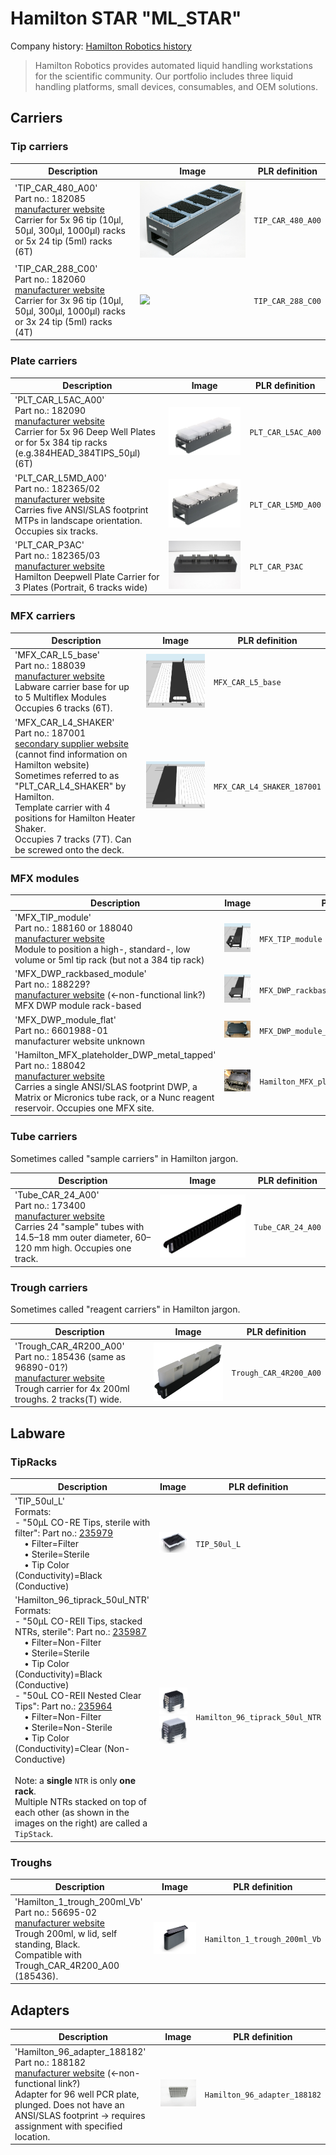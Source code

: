 # Hamilton STAR "ML_STAR"

Company history: [Hamilton Robotics history](https://www.hamiltoncompany.com/history)

> Hamilton Robotics provides automated liquid handling workstations for the scientific community. Our portfolio includes three liquid handling platforms, small devices, consumables, and OEM solutions.

## Carriers

### Tip carriers

| Description                                                                                                                                                                                                                                | Image                                        | PLR definition    |
| ------------------------------------------------------------------------------------------------------------------------------------------------------------------------------------------------------------------------------------------ | -------------------------------------------- | ----------------- |
| 'TIP_CAR_480_A00'<br>Part no.: 182085<br>[manufacturer website](https://www.hamiltoncompany.com/automated-liquid-handling/other-robotics/182085) <br>Carrier for 5x 96 tip (10μl, 50μl, 300μl, 1000μl) racks or 5x 24 tip (5ml) racks (6T) | ![](img/hamilton/TIP_CAR_480_A00_182085.jpg) | `TIP_CAR_480_A00` |
| 'TIP_CAR_288_C00'<br>Part no.: 182060<br>[manufacturer website](https://www.hamiltoncompany.com/other-robotics/182060) <br>Carrier for 3x 96 tip (10μl, 50μl, 300μl, 1000μl) racks or 3x 24 tip (5ml) racks (4T) | ![](img/hamilton/TIP_CAR_288_C00.jpg.avif) | `TIP_CAR_288_C00` |

### Plate carriers

| Description                                                                                                                                                                                                                                      | Image                                         | PLR definition     |
| ------------------------------------------------------------------------------------------------------------------------------------------------------------------------------------------------------------------------------------------------ | --------------------------------------------- | ------------------ |
| 'PLT_CAR_L5AC_A00'<br>Part no.: 182090<br>[manufacturer website](https://www.hamiltoncompany.com/automated-liquid-handling/other-robotics/182090) <br>Carrier for 5x 96 Deep Well Plates or for 5x 384 tip racks (e.g.384HEAD_384TIPS_50μl) (6T) | ![](img/hamilton/PLT_CAR_L5AC_A00_182090.jpg) | `PLT_CAR_L5AC_A00` |
| 'PLT_CAR_L5MD_A00'<br>Part no.: 182365/02<br>[manufacturer website](https://www.hamiltoncompany.com/automated-liquid-handling/other-robotics/182365) <br>Carries five ANSI/SLAS footprint MTPs in landscape orientation. Occupies six tracks.    | ![](img/hamilton/182365-Plate-Carrier.webp)   | `PLT_CAR_L5MD_A00` |
| 'PLT_CAR_P3AC'<br>Part no.: 182365/03<br>[manufacturer website](https://www.hamiltoncompany.com/automated-liquid-handling/other-robotics/182365) <br>Hamilton Deepwell Plate Carrier for 3 Plates (Portrait, 6 tracks wide)                      | ![](img/hamilton/PLT_CAR_P3AC.jpg)            | `PLT_CAR_P3AC`     |

### MFX carriers

| Description                                                                                                                                                                                                                                                                                                                                                                                                                   | Image                                          | PLR definition             |
| ----------------------------------------------------------------------------------------------------------------------------------------------------------------------------------------------------------------------------------------------------------------------------------------------------------------------------------------------------------------------------------------------------------------------------- | ---------------------------------------------- | -------------------------- |
| 'MFX_CAR_L5_base'<br>Part no.: 188039<br>[manufacturer website](https://www.hamiltoncompany.com/automated-liquid-handling/other-robotics/188039) <br>Labware carrier base for up to 5 Multiflex Modules <br>Occupies 6 tracks (6T).                                                                                                                                                                                           | ![](img/hamilton/MFX_CAR_L5_base_188039.jpg)   | `MFX_CAR_L5_base`          |
| 'MFX_CAR_L4_SHAKER'<br>Part no.: 187001<br>[secondary supplier website](https://www.testmart.com/estore/unit.cfm/PIPPET/HAMROB/187001/automated_pippetting_devices_and_systems/8.html) (cannot find information on Hamilton website)<br>Sometimes referred to as "PLT_CAR_L4_SHAKER" by Hamilton. <br>Template carrier with 4 positions for Hamilton Heater Shaker. <br>Occupies 7 tracks (7T). Can be screwed onto the deck. | ![](img/hamilton/MFX_CAR_L4_SHAKER_187001.png) | `MFX_CAR_L4_SHAKER_187001` |

### MFX modules

| Description                                                                                                                                                                                                                                              | Image                                           | PLR definition             |
| -------------------------------------------------------------------------------------------------------------------------------------------------------------------------------------------------------------------------------------------------------- | ----------------------------------------------- | -------------------------- |
| 'MFX_TIP_module'<br>Part no.: 188160 or 188040<br>[manufacturer website](https://www.hamiltoncompany.com/automated-liquid-handling/other-robotics/188040) <br>Module to position a high-, standard-, low volume or 5ml tip rack (but not a 384 tip rack) | ![](img/hamilton/MFX_TIP_module_188040.jpg)     | `MFX_TIP_module`           |
| 'MFX_DWP_rackbased_module'<br>Part no.: 188229?<br>[manufacturer website](https://www.hamiltoncompany.com/automated-liquid-handling/other-robotics/188229) (<-non-functional link?) <br>MFX DWP module rack-based                                        | ![](img/hamilton/MFX_DWP_RB_module_188229_.jpg) | `MFX_DWP_rackbased_module` |
| 'MFX_DWP_module_flat'<br>Part no.: 6601988-01<br>manufacturer website unknown                                                                                                                                                                            | ![](img/hamilton/MFX_DWP_module_flat.jpg)       | `MFX_DWP_module_flat`      |
| 'Hamilton_MFX_plateholder_DWP_metal_tapped'<br>Part no.: 188042 <br>[manufacturer website](https://www.hamiltoncompany.com/other-robotics/188042)<br>Carries a single ANSI/SLAS footprint DWP, a Matrix or Micronics tube rack, or a Nunc reagent reservoir. Occupies one MFX site.| ![](img/hamilton/Hamilton_MFX_plateholder_DWP_metal_tapped.png)       | `Hamilton_MFX_plateholder_DWP_metal_tapped` |

### Tube carriers

Sometimes called "sample carriers" in Hamilton jargon.

| Description                                                                                                                                                                                                                                        | Image                                 | PLR definition    |
| -------------------------------------------------------------------------------------------------------------------------------------------------------------------------------------------------------------------------------------------------- | ------------------------------------- | ----------------- |
| 'Tube_CAR_24_A00'<br>Part no.: 173400<br>[manufacturer website](https://www.hamiltoncompany.com/automated-liquid-handling/other-robotics/173400) <br>Carries 24 "sample" tubes with 14.5–18 mm outer diameter, 60–120 mm high. Occupies one track. | ![](img/hamilton/Tube_CAR_24_A00.png) | `Tube_CAR_24_A00` |

### Trough carriers

Sometimes called "reagent carriers" in Hamilton jargon.

| Description                                                                                                                                                                                                                            | Image                                      | PLR definition         |
| -------------------------------------------------------------------------------------------------------------------------------------------------------------------------------------------------------------------------------------- | ------------------------------------------ | ---------------------- |
| 'Trough_CAR_4R200_A00'<br>Part no.: 185436 (same as 96890-01?)<br>[manufacturer website](https://www.hamiltoncompany.com/automated-liquid-handling/other-robotics/96890-01) <br>Trough carrier for 4x 200ml troughs. 2 tracks(T) wide. | ![](img/hamilton/Trough_CAR_4R200_A00.png) | `Trough_CAR_4R200_A00` |

## Labware

### TipRacks

| Description                                                                                                                                                                                                                                                                                                                                                                                                                                                                                                                                                                                                                                                                                                                                                                                                                                                                                                                   | Image                                                                                                       | PLR definition                 |
| ----------------------------------------------------------------------------------------------------------------------------------------------------------------------------------------------------------------------------------------------------------------------------------------------------------------------------------------------------------------------------------------------------------------------------------------------------------------------------------------------------------------------------------------------------------------------------------------------------------------------------------------------------------------------------------------------------------------------------------------------------------------------------------------------------------------------------------------------------------------------------------------------------------------------------- | ----------------------------------------------------------------------------------------------------------- | ------------------------------ |
| 'TIP_50ul_L'<br>Formats:<br> - "50μL CO-RE Tips, sterile with filter": Part no.: [235979](https://www.hamiltoncompany.com/automated-liquid-handling/disposable-tips/50-%CE%BCl-conductive-sterile-filter-tips)<br>&nbsp;&nbsp;&nbsp;&nbsp;• Filter=Filter <br>&nbsp;&nbsp;&nbsp;&nbsp;• Sterile=Sterile<br>&nbsp;&nbsp;&nbsp;&nbsp;• Tip Color (Conductivity)=Black (Conductive)                                                                                                                                                                                                                                                                                                                                                                                                                                                                                                                                              | ![](img/hamilton/TIP_50ul_L.png)                                                                            | `TIP_50ul_L`                   |
| 'Hamilton_96_tiprack_50ul_NTR'<br>Formats:<br> - "50μL CO-REII Tips, stacked NTRs, sterile": Part no.: [235987](https://www.hamiltoncompany.com/automated-liquid-handling/disposable-tips/50-%C2%B5l-nested-clear-sterile-tips)<br>&nbsp;&nbsp;&nbsp;&nbsp;• Filter=Non-Filter <br>&nbsp;&nbsp;&nbsp;&nbsp;• Sterile=Sterile<br>&nbsp;&nbsp;&nbsp;&nbsp;• Tip Color (Conductivity)=Black (Conductive)<br> - "50uL CO-REII Nested Clear Tips": Part no.: [235964](https://www.hamiltoncompany.com/automated-liquid-handling/disposable-tips/50-%C2%B5l-nested-clear-tips)<br>&nbsp;&nbsp;&nbsp;&nbsp;• Filter=Non-Filter <br>&nbsp;&nbsp;&nbsp;&nbsp;• Sterile=Non-Sterile<br>&nbsp;&nbsp;&nbsp;&nbsp;• Tip Color (Conductivity)=Clear (Non-Conductive) <br> <br> Note: a **single** `NTR` is only **one rack**.<br> Multiple NTRs stacked on top of each other (as shown in the images on the right) are called a `TipStack`. | ![](img/hamilton/Hamilton_96_tiprack_50ul_NTR.png) ![](img/hamilton/Hamilton_96_tiprack_50ul_NTR_CLEAR.png) | `Hamilton_96_tiprack_50ul_NTR` |

### Troughs

| Description                                                                                                                                                                                                                                                       | Image                                            | PLR definition               |
| ----------------------------------------------------------------------------------------------------------------------------------------------------------------------------------------------------------------------------------------------------------------- | ------------------------------------------------ | ---------------------------- |
| 'Hamilton_1_trough_200ml_Vb'<br>Part no.: 56695-02<br>[manufacturer website](https://www.hamiltoncompany.com/automated-liquid-handling/other-robotics/56695-02) <br>Trough 200ml, w lid, self standing, Black. <br>Compatible with Trough_CAR_4R200_A00 (185436). | ![](img/hamilton/Hamilton_1_trough_200ml_Vb.jpg) | `Hamilton_1_trough_200ml_Vb` |

## Adapters

| Description                                                                                                                                                                                                                                                                                                           | Image                                            | PLR definition               |
| --------------------------------------------------------------------------------------------------------------------------------------------------------------------------------------------------------------------------------------------------------------------------------------------------------------------- | ------------------------------------------------ | ---------------------------- |
| 'Hamilton_96_adapter_188182'<br>Part no.: 188182<br>[manufacturer website](https://www.hamiltoncompany.com/automated-liquid-handling/other-robotics/188182) (<-non-functional link?) <br>Adapter for 96 well PCR plate, plunged. Does not have an ANSI/SLAS footprint -> requires assignment with specified location. | ![](img/hamilton/Hamilton_96_adapter_188182.png) | `Hamilton_96_adapter_188182` |
